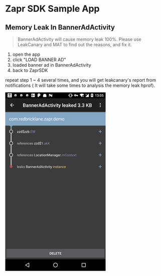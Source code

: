 # Zapr SDK Sample App

## Memory Leak In BannerAdActivity

> BannerAdActivity will cause memory leak 100%. Please use LeakCanary and MAT to find out the reasons, and fix it.


1. open the app
2. click "LOAD BANNER AD"
3. loaded banner ad in BannerAdActivity
4. back to ZaprSDK

repeat step 1 ~ 4 several times, and you will get leakcanary's report from notifications ( It will take some times to analysis the memory leak hprof).


<img src="leaks.png" width="320"/>